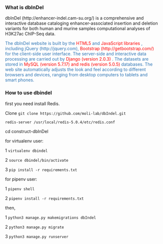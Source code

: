 <h3>What is dbInDel</h3>
dbInDel (http://enhancer-indel.cam-su.org/) is a comprehensive and interactive database cataloging enhancer-associated insertion and deletion variants for both human and murine samples computational analyses of H3K27ac ChIP-Seq data.

<p style="color:#2E75B5">The dbInDel website is built by the <span style="color:red">HTML5</span>  and <span style="color:red">JavaScript libraries</span> , including jQuery (http://jquery.com), <span style="color:red">Bootstrap (http://getbootstrap.com/)</span>  for the client-side user interface. The server-side and interactive data processing are carried out by <span style="color:red">Django (version 2.0.3)</span> . The datasets are stored in <span style="color:red">MySQL (version 5.7.17) and redis (version 5.0.5)</span> databases. The web site automatically adjusts the look and feel according to different browsers and devices, ranging from desktop computers to tablets and smart phones.</p>
<h3>How to use dbindel</h3>
first you need install Redis.

Clone ``` git clone https://github.com/moli-lab/dbIndel.git ```

```redis-server /usr/local/redis-5.0.4/etc/redis.conf```

cd construct-dbInDel

for virtualenv user:

1 ```virtualenv dbindel```

2 ```source dbindel/bin/activate```

3 ```pip install -r requirements.txt```


for pipenv user:

1 ```pipenv shell```

2 ```pipenv install -r requirements.txt```

then,

1 ```python3 manage.py makemigrations dbIndel```

2 ```python3 manage.py migrate```

3 ```python3 manage.py runserver```




